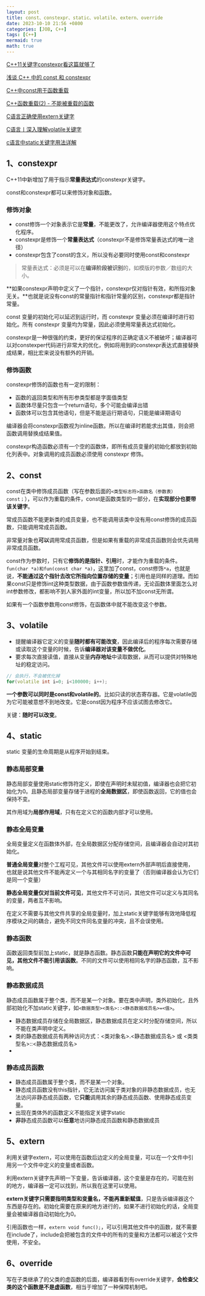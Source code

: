 ```yaml
---
layout: post
title: const、constexpr、static、volatile、extern、override
date: 2023-10-10 21:56 +0800
categories: [JOB, C++]
tags: [C++]
mermaid: true
math: true
---
```


[C++11关键字constexpr看这篇就够了](https://blog.csdn.net/yao_hou/article/details/109301290)

[浅谈 C++ 中的 const 和 constexpr](https://zhuanlan.zhihu.com/p/20206577)

[C++中const用于函数重载](https://blog.csdn.net/qq_25800311/article/details/87395467)

[C++函数重载(2) - 不能被重载的函数](https://blog.csdn.net/shltsh/article/details/45938663)

[C语言正确使用extern关键字](https://blog.csdn.net/xingjiarong/article/details/47656339)

[C语言丨深入理解volatile关键字](https://zhuanlan.zhihu.com/p/343688629)

[c语言中static关键字用法详解](https://blog.csdn.net/guotianqing/article/details/79828100)


## 1、constexpr

C++11中新增加了用于指示**常量表达式**的constexpr关键字。

const和constexpr都可以来修饰对象和函数。

### 修饰对象

- const修饰一个对象表示它是**常量**，不能更改了，允许编译器使用这个特点优化程序。
- constexpr是修饰一个**常量表达式**（constexpr不是修饰常量表达式的唯一途径）
- constexpr包含了const的含义，所以没有必要同时使用const和constexpr
  
> 常量表达式：必须是可以在**编译阶段被识别**的，如模版的参数／数组的大小。

**如果constexpr声明中定义了⼀个指针，constexpr仅对指针有效，和所指对象无关。**也就是说没有const的常量指针和指针常量的区别，constexpr都是指针常量。

const 变量的初始化可以延迟到运行时，而 constexpr 变量必须在编译时进行初始化。所有 constexpr 变量均为常量，因此必须使用常量表达式初始化。

constexpr是一种很强的约束，更好的保证程序的正确定语义不被破坏；编译器可以对constexper代码进行非常大的优化，例如将用到的constexpr表达式直接替换成结果，相比宏来说没有额外的开销。

### 修饰函数

constexpr修饰的函数也有一定的限制：
- 函数的返回类型和所有形参类型都是字面值类型
- 函数体尽量只包含一个return语句，多个可能会编译出错
- 函数体可以包含其他语句，但是不能是运行期语句，只能是编译期语句

编译器会将constexpr函数视为inline函数。所以在编译时若能求出其值，则会把函数调用替换成结果值。

constexpr构造函数必须有⼀个空的函数体，即所有成员变量的初始化都放到初始化列表中。对象调⽤的成员函数必须使⽤ constexpr 修饰。

## 2、const

const在类中修饰成员函数（写在参数后面的`<类型标志符>函数名（参数表）const；`），可以作为重载的条件，const是函数类型的一部分，在**实现部分也要带该关键字**。

常成员函数不能更新类的成员变量，也不能调用该类中没有用const修饰的成员函数，只能调用常成员函数。

非常量对象也**可以**调用常成员函数，但是如果有重载的非常成员函数则会优先调用非常成员函数。

const作为参数时，只有它**修饰的是指针、引用**时，才能作为重载的条件。`fun(char *a)和fun(const char *a)`，这里加了const，const修饰`*a`，也就是说，**不能通过这个指针去改它所指向位置存储的变量**；引用也是同样的道理。而如果const只是修饰int这种类型数据，由于函数参数值传递，无论函数体里面怎么对int参数修改，都影响不到人家外面的int变量，所以加不加const无所谓。

如果有一个函数参数用const修饰，在函数体中就不能改变这个参数。


## 3、volatile

- 提醒编译器它定义的变量**随时都有可能改变**，因此编译后的程序每次需要存储或读取这个变量的时候，告诉**编译器对该变量不做优化**。
- 要求每次直接读值，直接从变量**内存地址**中读取数据，从而可以提供对特殊地址的稳定访问。

```C++
// 会执⾏，不会被优化掉
for(volatile int i=0; i<100000; i++); 
```

**一个参数可以同时是const和volatile的**。比如只读的状态寄存器。它是volatile因为它可能被意想不到地改变。它是const因为程序不应该试图去修改它。

关键：**随时可以改变**。

## 4、static

static 变量的生命周期是从程序开始到结束。

### 静态局部变量

静态局部变量使用static修饰符定义，即使在声明时未赋初值，编译器也会把它初始化为0。且静态局部变量存储于进程的**全局数据区**，即使函数返回，它的值也会保持不变。

其作用域为**局部作用域**，只有在定义它的函数内部才可以使用。

### 静态全局变量

全局变量定义在函数体外部，在全局数据区分配存储空间，且编译器会自动对其初始化。

**普通全局变量**对整个工程可见，其他文件可以使用extern外部声明后直接使用，也就是说其他文件不能再定义一个与其相同名字的变量了（否则编译器会认为它们是同一个变量）

**静态全局变量仅对当前文件可见**，其他文件不可访问，其他文件可以定义与其同名的变量，两者互不影响。

在定义不需要与其他文件共享的全局变量时，加上static关键字能够有效地降低程序模块之间的耦合，避免不同文件同名变量的冲突，且不会误使用。

### 静态函数

函数返回类型前加上static，就是静态函数。静态函数**只能在声明它的文件中可见，其他文件不能引用该函数**。不同的文件可以使用相同名字的静态函数，互不影响。

### 静态数据成员

静态成员函数属于整个类，而不是某一个对象。要在类中声明，类外初始化，且外部初始化不加static关键字，如`<数据类型><类名>::<静态数据成员名>=<值>`。

- 静态数据成员存储在全局数据区，静态数据成员在定义时分配存储空间，所以不能在类声明中定义。
- 类的静态数据成员有两种访问方式：<类对象名>.<静态数据成员名> 或 <类类型名>::<静态数据成员名>
- 
### 静态成员函数

- 静态成员函数属于整个类，而不是某一个对象。
- 静态成员函数没有this指针，它无法访问属于类对象的非静态数据成员，也无法访问非静态成员函数，它**只能**调用其余的静态成员函数、使用静态成员变量。
- 出现在类体外的函数定义不能指定关键字static
- **非**静态成员函数可以**任意**地访问静态成员函数和静态数据成员

## 5、extern

利用关键字extern，可以使用在函数后边定义的全局变量，可以在一个文件中引用另一个文件中定义的变量或者函数。

利用extern关键字先声明一下变量，告诉编译器，这个变量是存在的，可能在别的地方，编译器一定可以找到，所以我在这里可以使用。

**extern关键字只需要指明类型和变量名，不能再重新赋值**，只是告诉编译器这个东西是存在的。初始化需要在原来的地方进行的，如果不进行初始化的话，全局变量会被编译器自动初始化为0。

引用函数也一样，`extern void func();`，可以引用其他文件中的函数，就不需要在include了，include会把被包含的文件中的所有的变量和方法都可以被这个文件使用，不安全。


## 6、override

写在子类继承了的父类的虚函数的后面，编译器看到有override关键字，**会检查父类的这个函数是不是虚函数**，相当于增加了一种保障机制吧。